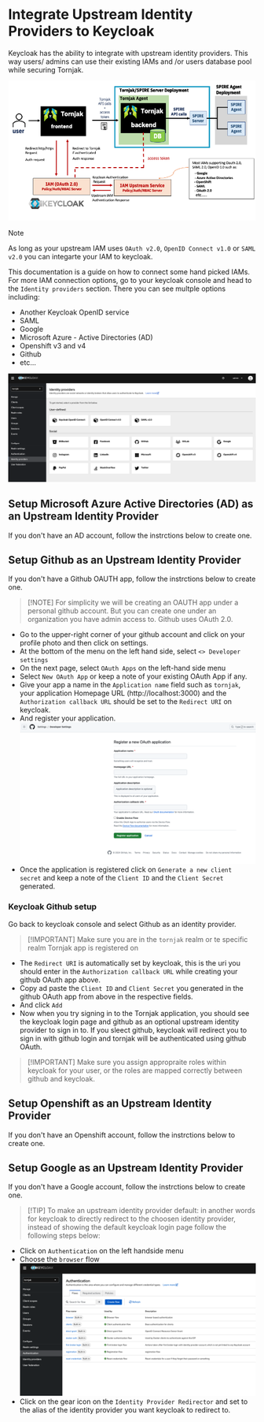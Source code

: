 # Integrate Upstream Identity Providers to Keycloak

Keycloak has the ability to integrate with upstream identity providers. This way users/ admins can use their existing IAMs and /or users database pool while securing Tornjak. 

![Upstream Architecture Diagram](diagrams/upstream-architecture-diagram.png)

> [!NOTE]
> As long as your upstream IAM uses `OAuth v2.0`, `OpenID Connect v1.0` or `SAML v2.0` you can integarte your IAM to keycloak. 

This documentation is a guide on how to connect some hand picked IAMs. For more IAM connection options, go to your keycloak console and head to the `Identity providers` section. There you can see multple options including: 

- Another Keycloak OpenID service
- SAML
- Google
- Microsoft Azure - Active Directories (AD)
- Openshift v3 and v4
- Github
- etc...

![Identity Providers Homepage](diagrams/identity-providers-homepage.png)

## Setup Microsoft Azure Active Directories (AD) as an Upstream Identity Provider
If you don't have an AD account, follow the instrctions below to create one. 

## Setup Github as an Upstream Identity Provider
If you don't have a Github OAUTH app, follow the instrctions below to create one. 
> [!NOTE] For simplicity we will be creating an OAUTH app under a personal github account. But you can create one under an organization you have admin access to. Github uses OAuth 2.0.
- Go to the upper-right corner of your github account and click on your profile photo and then click on settings. 
- At the bottom of the menu on the left hand side, select `<> Developer settings`
- On the next page, select `OAuth Apps` on the left-hand side menu
- Select `New OAuth App` or keep a note of your existing OAuth App if any. 
- Give your app a name in the `Application name` field such as `tornjak`, your application Homepage URL (http://localhost:3000) and the `Authorization callback URL` should be set to the `Redirect URI` on keycloak. 
- And register your application. 
![Alt text](diagrams/github-oauth-app.png)
- Once the application is registered click on `Generate a new client secret` and keep a note of the `Client ID` and the `Client Secret` generated. 

### Keycloak Github setup 
Go back to keycloak console and select Github as an identity provider. 
> [!IMPORTANT] Make sure you are in the `tornjak` realm or te specific realm Tornjak app is registered on 
- The `Redirect URI` is automatically set by keycloak, this is the uri you should enter in the `Authorization callback URL` while creating your github OAuth app above. 
- Copy ad paste the `Client ID` and `Client Secret` you generated in the github OAuth app from above in the respective fields. 
- And click `Add`
- Now when you try signing in to the Tornjak application, you should see the keycloak login page and github as an optional upstream identity provider to sign in to. If you sleect github, keycloak will redirect you to sign in with github login and tornjak will be authenticated using github OAuth. 
> [!IMPORTANT] Make sure you assign appropraite roles within keycloak for your user, or the roles are mapped correctly between github and keycloak. 

## Setup Openshift as an Upstream Identity Provider
If you don't have an Openshift account, follow the instrctions below to create one. 

## Setup Google as an Upstream Identity Provider
If you don't have a Google account, follow the instrctions below to create one. 

> [!TIP] To make an upstream identity provider default: in another words for keycloak to directly redirect to the choosen identity provider, instead of showing the default keycloak login page follow the following steps below:
- Click on `Authentication` on the left handside menu
- Choose the `browser` flow
![Alt text](diagrams/browser-flow.png)
- Click on the gear icon on the `Identity Provider Redirector` and set to the alias of the identity provider you want keycloak to redirect to. 
